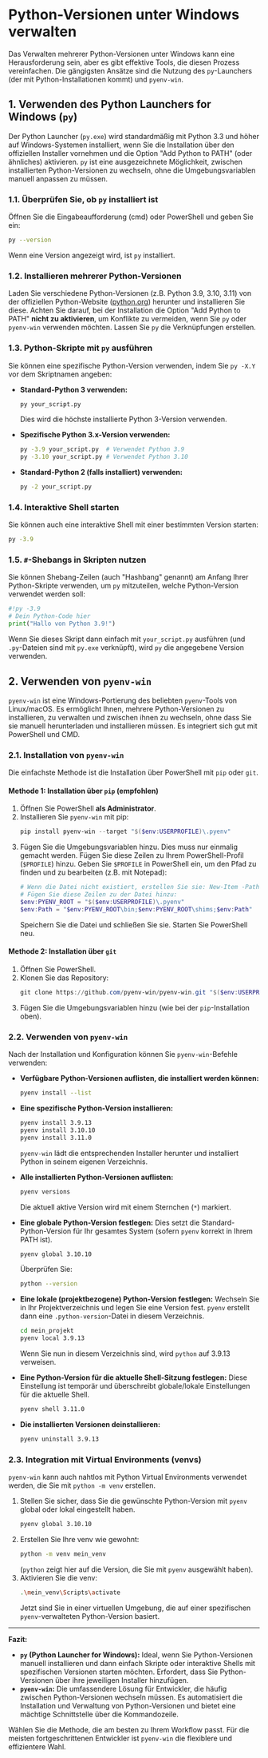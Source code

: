 # Python-Versionen unter Windows verwalten

Das Verwalten mehrerer Python-Versionen unter Windows kann eine Herausforderung sein, aber es gibt effektive Tools, die diesen Prozess vereinfachen. Die gängigsten Ansätze sind die Nutzung des `py`-Launchers (der mit Python-Installationen kommt) und `pyenv-win`.

## 1\. Verwenden des Python Launchers for Windows (`py`)

Der Python Launcher (`py.exe`) wird standardmäßig mit Python 3.3 und höher auf Windows-Systemen installiert, wenn Sie die Installation über den offiziellen Installer vornehmen und die Option "Add Python to PATH" (oder ähnliches) aktivieren. `py` ist eine ausgezeichnete Möglichkeit, zwischen installierten Python-Versionen zu wechseln, ohne die Umgebungsvariablen manuell anpassen zu müssen.

### 1.1. Überprüfen Sie, ob `py` installiert ist

Öffnen Sie die Eingabeaufforderung (cmd) oder PowerShell und geben Sie ein:

```bash
py --version
```

Wenn eine Version angezeigt wird, ist `py` installiert.

### 1.2. Installieren mehrerer Python-Versionen

Laden Sie verschiedene Python-Versionen (z.B. Python 3.9, 3.10, 3.11) von der offiziellen Python-Website ([python.org](https://www.python.org/downloads/windows/)) herunter und installieren Sie diese. Achten Sie darauf, bei der Installation die Option "Add Python to PATH" **nicht zu aktivieren**, um Konflikte zu vermeiden, wenn Sie `py` oder `pyenv-win` verwenden möchten. Lassen Sie `py` die Verknüpfungen erstellen.

### 1.3. Python-Skripte mit `py` ausführen

Sie können eine spezifische Python-Version verwenden, indem Sie `py -X.Y` vor dem Skriptnamen angeben:

  * **Standard-Python 3 verwenden:**

    ```bash
    py your_script.py
    ```

    Dies wird die höchste installierte Python 3-Version verwenden.

  * **Spezifische Python 3.x-Version verwenden:**

    ```bash
    py -3.9 your_script.py  # Verwendet Python 3.9
    py -3.10 your_script.py # Verwendet Python 3.10
    ```

  * **Standard-Python 2 (falls installiert) verwenden:**

    ```bash
    py -2 your_script.py
    ```

### 1.4. Interaktive Shell starten

Sie können auch eine interaktive Shell mit einer bestimmten Version starten:

```bash
py -3.9
```

### 1.5. `#`-Shebangs in Skripten nutzen

Sie können Shebang-Zeilen (auch "Hashbang" genannt) am Anfang Ihrer Python-Skripte verwenden, um `py` mitzuteilen, welche Python-Version verwendet werden soll:

```python
#!py -3.9
# Dein Python-Code hier
print("Hallo von Python 3.9!")
```

Wenn Sie dieses Skript dann einfach mit `your_script.py` ausführen (und `.py`-Dateien sind mit `py.exe` verknüpft), wird `py` die angegebene Version verwenden.

## 2\. Verwenden von `pyenv-win`

`pyenv-win` ist eine Windows-Portierung des beliebten `pyenv`-Tools von Linux/macOS. Es ermöglicht Ihnen, mehrere Python-Versionen zu installieren, zu verwalten und zwischen ihnen zu wechseln, ohne dass Sie sie manuell herunterladen und installieren müssen. Es integriert sich gut mit PowerShell und CMD.

### 2.1. Installation von `pyenv-win`

Die einfachste Methode ist die Installation über PowerShell mit `pip` oder `git`.

#### Methode 1: Installation über `pip` (empfohlen)

1.  Öffnen Sie PowerShell **als Administrator**.
2.  Installieren Sie `pyenv-win` mit pip:
    ```powershell
    pip install pyenv-win --target "$($env:USERPROFILE)\.pyenv"
    ```
3.  Fügen Sie die Umgebungsvariablen hinzu. Dies muss nur einmalig gemacht werden. Fügen Sie diese Zeilen zu Ihrem PowerShell-Profil (`$PROFILE`) hinzu. Geben Sie `$PROFILE` in PowerShell ein, um den Pfad zu finden und zu bearbeiten (z.B. mit Notepad):
    ```powershell
    # Wenn die Datei nicht existiert, erstellen Sie sie: New-Item -Path $PROFILE -ItemType File -Force
    # Fügen Sie diese Zeilen zu der Datei hinzu:
    $env:PYENV_ROOT = "$($env:USERPROFILE)\.pyenv"
    $env:Path = "$env:PYENV_ROOT\bin;$env:PYENV_ROOT\shims;$env:Path"
    ```
    Speichern Sie die Datei und schließen Sie sie. Starten Sie PowerShell neu.

#### Methode 2: Installation über `git`

1.  Öffnen Sie PowerShell.
2.  Klonen Sie das Repository:
    ```powershell
    git clone https://github.com/pyenv-win/pyenv-win.git "$($env:USERPROFILE)\.pyenv"
    ```
3.  Fügen Sie die Umgebungsvariablen hinzu (wie bei der `pip`-Installation oben).

### 2.2. Verwenden von `pyenv-win`

Nach der Installation und Konfiguration können Sie `pyenv-win`-Befehle verwenden:

  * **Verfügbare Python-Versionen auflisten, die installiert werden können:**

    ```bash
    pyenv install --list
    ```

  * **Eine spezifische Python-Version installieren:**

    ```bash
    pyenv install 3.9.13
    pyenv install 3.10.10
    pyenv install 3.11.0
    ```

    `pyenv-win` lädt die entsprechenden Installer herunter und installiert Python in seinem eigenen Verzeichnis.

  * **Alle installierten Python-Versionen auflisten:**

    ```bash
    pyenv versions
    ```

    Die aktuell aktive Version wird mit einem Sternchen (`*`) markiert.

  * **Eine globale Python-Version festlegen:**
    Dies setzt die Standard-Python-Version für Ihr gesamtes System (sofern `pyenv` korrekt in Ihrem PATH ist).

    ```bash
    pyenv global 3.10.10
    ```

    Überprüfen Sie:

    ```bash
    python --version
    ```

  * **Eine lokale (projektbezogene) Python-Version festlegen:**
    Wechseln Sie in Ihr Projektverzeichnis und legen Sie eine Version fest. `pyenv` erstellt dann eine `.python-version`-Datei in diesem Verzeichnis.

    ```bash
    cd mein_projekt
    pyenv local 3.9.13
    ```

    Wenn Sie nun in diesem Verzeichnis sind, wird `python` auf 3.9.13 verweisen.

  * **Eine Python-Version für die aktuelle Shell-Sitzung festlegen:**
    Diese Einstellung ist temporär und überschreibt globale/lokale Einstellungen für die aktuelle Shell.

    ```bash
    pyenv shell 3.11.0
    ```

  * **Die installierten Versionen deinstallieren:**

    ```bash
    pyenv uninstall 3.9.13
    ```

### 2.3. Integration mit Virtual Environments (venvs)

`pyenv-win` kann auch nahtlos mit Python Virtual Environments verwendet werden, die Sie mit `python -m venv` erstellen.

1.  Stellen Sie sicher, dass Sie die gewünschte Python-Version mit `pyenv` global oder lokal eingestellt haben.
    ```bash
    pyenv global 3.10.10
    ```
2.  Erstellen Sie Ihre venv wie gewohnt:
    ```bash
    python -m venv mein_venv
    ```
    (`python` zeigt hier auf die Version, die Sie mit `pyenv` ausgewählt haben).
3.  Aktivieren Sie die venv:
    ```bash
    .\mein_venv\Scripts\activate
    ```
    Jetzt sind Sie in einer virtuellen Umgebung, die auf einer spezifischen `pyenv`-verwalteten Python-Version basiert.

-----

**Fazit:**

  * **`py` (Python Launcher for Windows):** Ideal, wenn Sie Python-Versionen manuell installieren und dann einfach Skripte oder interaktive Shells mit spezifischen Versionen starten möchten. Erfordert, dass Sie Python-Versionen über ihre jeweiligen Installer hinzufügen.
  * **`pyenv-win`:** Die umfassendere Lösung für Entwickler, die häufig zwischen Python-Versionen wechseln müssen. Es automatisiert die Installation und Verwaltung von Python-Versionen und bietet eine mächtige Schnittstelle über die Kommandozeile.

Wählen Sie die Methode, die am besten zu Ihrem Workflow passt. Für die meisten fortgeschrittenen Entwickler ist `pyenv-win` die flexiblere und effizientere Wahl.
